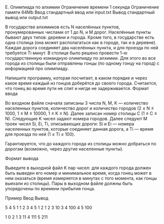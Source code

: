 
E. Олимпиада по алхимии
Ограничение времени 	1 секунда
Ограничение памяти 	64Mb
Ввод 	стандартный ввод или input.txt
Вывод 	стандартный вывод или output.txt

В государстве алхимиков есть N населённых пунктов, пронумерованных числами от 1 до N, и M дорог. Населённые пункты бывают двух типов: деревни и города. Кроме того, в государстве есть одна столица (она может располагаться как в городе, так и в деревне). Каждая дорога соединяет два населённых пункта, и для проезда по ней требуется Ti минут. В столице было решено провести 1-ю государственную командную олимпиаду по алхимии. Для этого во все города из столицы были отправлены гонцы (по одному гонцу на город) с информацией про олимпиаду.

Напишите программу, которая посчитает, в каком порядке и через какое время каждый из гонцов доберётся до своего города. Считается, что гонец во время пути не спит и нигде не задерживается.
Формат ввода

Во входном файле сначала записаны 3 числа N, M, K — количество населенных пунктов, количество дорог и количество городов (2 ≤ N ≤ 1000, 1 ≤ M ≤ 10000, 1 ≤ K ≤ N). Далее записан номер столицы C (1 ≤ C ≤ N). Следующие K чисел задают номера городов. Далее следуют M троек чисел Si, Ei, Ti, описывающих дороги: Si и Ei — номера населенных пунктов, которые соединяет данная дорога, а Ti — время для проезда по ней (1 ≤ Ti ≤ 100).

Гарантируется, что до каждого города из столицы можно добраться по дорогам (возможно, через другие населенные пункты).

Формат вывода

Выведите в выходной файл K пар чисел: для каждого города должен быть выведен его номер и минимальное время, когда гонец может в нем оказаться (время измеряется в минутах с того момента, как гонцы выехали из столицы). Пары в выходном файле должны быть упорядочены по времени прибытия гонца.

Пример
Ввод
Вывод

5 4 5 1
1 2 3 4 5
1 2 1
2 3 10
3 4 100
4 5 100

	

1 0
2 1
3 11
4 111
5 211
